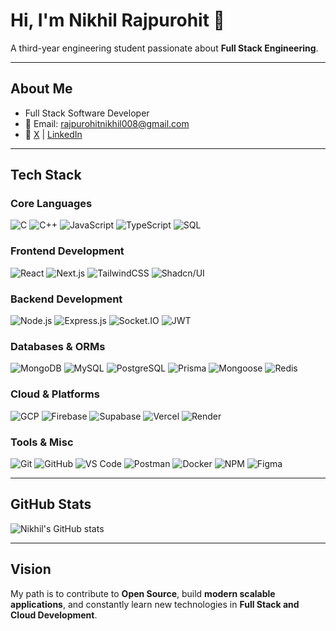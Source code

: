 # Hi, I'm Nikhil Rajpurohit 👋
A third-year engineering student passionate about **Full Stack Engineering**.  

---

## About Me
- Full Stack Software Developer  
- 📧 Email: rajpurohitnikhil008@gmail.com  
- 🔗 [X](https://x.com/nick_realm_01)  |  [LinkedIn](https://www.linkedin.com/in/nikhil-rajpurohit-05b39734a/)

---

## Tech Stack

### Core Languages
![C](https://img.shields.io/badge/C-000000?style=for-the-badge&logo=c&logoColor=white&color=000000&labelColor=000000&borderColor=ffffff&logoWidth=40&height=28)
![C++](https://img.shields.io/badge/C++-000000?style=for-the-badge&logo=c%2B%2B&logoColor=white&color=000000&labelColor=000000&borderColor=ffffff&logoWidth=40&height=28)
![JavaScript](https://img.shields.io/badge/JavaScript-000000?style=for-the-badge&logo=javascript&logoColor=white&color=000000&labelColor=000000&borderColor=ffffff&logoWidth=40&height=28)
![TypeScript](https://img.shields.io/badge/TypeScript-000000?style=for-the-badge&logo=typescript&logoColor=white&color=000000&labelColor=000000&borderColor=ffffff&logoWidth=40&height=28)
![SQL](https://img.shields.io/badge/SQL-000000?style=for-the-badge&logo=mysql&logoColor=white&color=000000&labelColor=000000&borderColor=ffffff&logoWidth=40&height=28)

### Frontend Development
![React](https://img.shields.io/badge/React-000000?style=for-the-badge&logo=react&logoColor=white&color=000000&labelColor=000000&borderColor=ffffff&logoWidth=40&height=28)
![Next.js](https://img.shields.io/badge/Next.js-000000?style=for-the-badge&logo=next.js&logoColor=white&color=000000&labelColor=000000&borderColor=ffffff&logoWidth=40&height=28)
![TailwindCSS](https://img.shields.io/badge/TailwindCSS-000000?style=for-the-badge&logo=tailwind-css&logoColor=white&color=000000&labelColor=000000&borderColor=ffffff&logoWidth=40&height=28)
![Shadcn/UI](https://img.shields.io/badge/Shadcn_UI-000000?style=for-the-badge&logoColor=white&color=000000&labelColor=000000&borderColor=ffffff&logoWidth=40&height=28)

### Backend Development
![Node.js](https://img.shields.io/badge/Node.js-000000?style=for-the-badge&logo=node.js&logoColor=white&color=000000&labelColor=000000&borderColor=ffffff&logoWidth=40&height=28)
![Express.js](https://img.shields.io/badge/Express.js-000000?style=for-the-badge&logo=express&logoColor=white&color=000000&labelColor=000000&borderColor=ffffff&logoWidth=40&height=28)
![Socket.IO](https://img.shields.io/badge/Socket.IO-000000?style=for-the-badge&logo=socket.io&logoColor=white&color=000000&labelColor=000000&borderColor=ffffff&logoWidth=40&height=28)
![JWT](https://img.shields.io/badge/JWT-000000?style=for-the-badge&logo=json-web-tokens&logoColor=white&color=000000&labelColor=000000&borderColor=ffffff&logoWidth=40&height=28)

### Databases & ORMs
![MongoDB](https://img.shields.io/badge/MongoDB-000000?style=for-the-badge&logo=mongodb&logoColor=white&color=000000&labelColor=000000&borderColor=ffffff&logoWidth=40&height=28)
![MySQL](https://img.shields.io/badge/MySQL-000000?style=for-the-badge&logo=mysql&logoColor=white&color=000000&labelColor=000000&borderColor=ffffff&logoWidth=40&height=28)
![PostgreSQL](https://img.shields.io/badge/PostgreSQL-000000?style=for-the-badge&logo=postgresql&logoColor=white&color=000000&labelColor=000000&borderColor=ffffff&logoWidth=40&height=28)
![Prisma](https://img.shields.io/badge/Prisma-000000?style=for-the-badge&logo=prisma&logoColor=white&color=000000&labelColor=000000&borderColor=ffffff&logoWidth=40&height=28)
![Mongoose](https://img.shields.io/badge/Mongoose-000000?style=for-the-badge&logo=mongoose&logoColor=white&color=000000&labelColor=000000&borderColor=ffffff&logoWidth=40&height=28)
![Redis](https://img.shields.io/badge/Redis-000000?style=for-the-badge&logo=redis&logoColor=white&color=000000&labelColor=000000&borderColor=ffffff&logoWidth=40&height=28)

### Cloud & Platforms
![GCP](https://img.shields.io/badge/GCP-000000?style=for-the-badge&logo=google-cloud&logoColor=white&color=000000&labelColor=000000&borderColor=ffffff&logoWidth=40&height=28)
![Firebase](https://img.shields.io/badge/Firebase-000000?style=for-the-badge&logo=firebase&logoColor=white&color=000000&labelColor=000000&borderColor=ffffff&logoWidth=40&height=28)
![Supabase](https://img.shields.io/badge/Supabase-000000?style=for-the-badge&logo=supabase&logoColor=white&color=000000&labelColor=000000&borderColor=ffffff&logoWidth=40&height=28)
![Vercel](https://img.shields.io/badge/Vercel-000000?style=for-the-badge&logo=vercel&logoColor=white&color=000000&labelColor=000000&borderColor=ffffff&logoWidth=40&height=28)
![Render](https://img.shields.io/badge/Render-000000?style=for-the-badge&logo=render&logoColor=white&color=000000&labelColor=000000&borderColor=ffffff&logoWidth=40&height=28)

### Tools & Misc
![Git](https://img.shields.io/badge/Git-000000?style=for-the-badge&logo=git&logoColor=white&color=000000&labelColor=000000&borderColor=ffffff&logoWidth=40&height=28)
![GitHub](https://img.shields.io/badge/GitHub-000000?style=for-the-badge&logo=github&logoColor=white&color=000000&labelColor=000000&borderColor=ffffff&logoWidth=40&height=28)
![VS Code](https://img.shields.io/badge/VSCode-000000?style=for-the-badge&logo=visual-studio-code&logoColor=white&color=000000&labelColor=000000&borderColor=ffffff&logoWidth=40&height=28)
![Postman](https://img.shields.io/badge/Postman-000000?style=for-the-badge&logo=postman&logoColor=white&color=000000&labelColor=000000&borderColor=ffffff&logoWidth=40&height=28)
![Docker](https://img.shields.io/badge/Docker-000000?style=for-the-badge&logo=docker&logoColor=white&color=000000&labelColor=000000&borderColor=ffffff&logoWidth=40&height=28)
![NPM](https://img.shields.io/badge/NPM-000000?style=for-the-badge&logo=npm&logoColor=white&color=000000&labelColor=000000&borderColor=ffffff&logoWidth=40&height=28)
![Figma](https://img.shields.io/badge/Figma-000000?style=for-the-badge&logo=figma&logoColor=white&color=000000&labelColor=000000&borderColor=ffffff&logoWidth=40&height=28)

---

## GitHub Stats
![Nikhil's GitHub stats](https://github-readme-stats.vercel.app/api?username=nikhil008-git&show_icons=true&theme=tokyonight)

---

## Vision
My path is to contribute to **Open Source**, build **modern scalable applications**, and constantly learn new technologies in **Full Stack and Cloud Development**.
